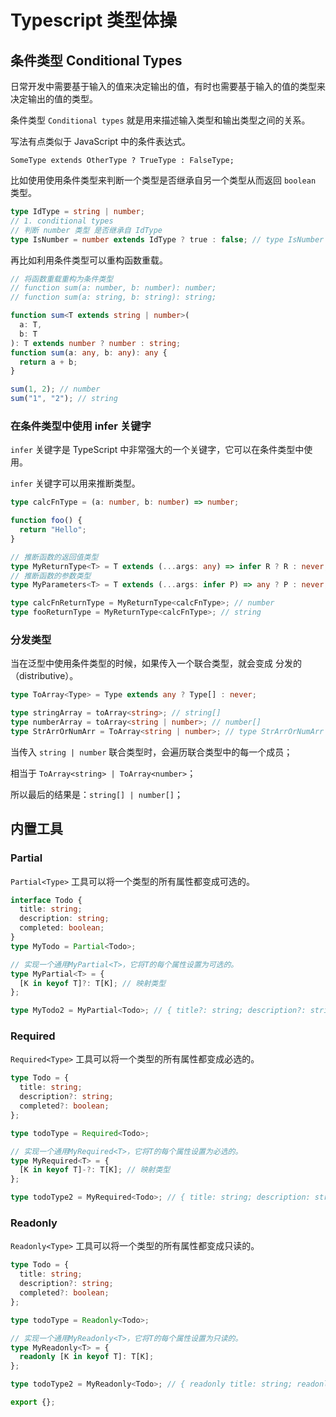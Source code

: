 # Typescript 类型体操

## 条件类型 Conditional Types

日常开发中需要基于输入的值来决定输出的值，有时也需要基于输入的值的类型来决定输出的值的类型。

条件类型 `Conditional types` 就是用来描述输入类型和输出类型之间的关系。

写法有点类似于 JavaScript 中的条件表达式。

```text
SomeType extends OtherType ? TrueType : FalseType;
```

比如使用使用条件类型来判断一个类型是否继承自另一个类型从而返回 `boolean` 类型。

```typescript
type IdType = string | number;
// 1. conditional types
// 判断 number 类型 是否继承自 IdType
type IsNumber = number extends IdType ? true : false; // type IsNumber = true
```

再比如利用条件类型可以重构函数重载。

```typescript
// 将函数重载重构为条件类型
// function sum(a: number, b: number): number;
// function sum(a: string, b: string): string;

function sum<T extends string | number>(
  a: T,
  b: T
): T extends number ? number : string;
function sum(a: any, b: any): any {
  return a + b;
}

sum(1, 2); // number
sum("1", "2"); // string
```

### 在条件类型中使用 infer 关键字

`infer` 关键字是 TypeScript 中非常强大的一个关键字，它可以在条件类型中使用。

`infer` 关键字可以用来推断类型。

```typescript
type calcFnType = (a: number, b: number) => number;

function foo() {
  return "Hello";
}

// 推断函数的返回值类型
type MyReturnType<T> = T extends (...args: any) => infer R ? R : never;
// 推断函数的参数类型
type MyParameters<T> = T extends (...args: infer P) => any ? P : never;

type calcFnReturnType = MyReturnType<calcFnType>; // number
type fooReturnType = MyReturnType<calcFnType>; // string
```

### 分发类型

当在泛型中使用条件类型的时候，如果传入一个联合类型，就会变成 分发的（distributive）。

```typescript
type ToArray<Type> = Type extends any ? Type[] : never;

type stringArray = toArray<string>; // string[]
type numberArray = toArray<string | number>; // number[]
type StrArrOrNumArr = ToArray<string | number>; // type StrArrOrNumArr = string[] | number[]
```

当传入 `string | number` 联合类型时，会遍历联合类型中的每一个成员；

相当于 `ToArray<string> | ToArray<number>`；

所以最后的结果是：`string[] | number[]`；

## 内置工具

### Partial

`Partial<Type>` 工具可以将一个类型的所有属性都变成可选的。

```typescript
interface Todo {
  title: string;
  description: string;
  completed: boolean;
}
type MyTodo = Partial<Todo>;

// 实现一个通用MyPartial<T>，它将T的每个属性设置为可选的。
type MyPartial<T> = {
  [K in keyof T]?: T[K]; // 映射类型
};

type MyTodo2 = MyPartial<Todo>; // { title?: string; description?: string; completed?: boolean; }
```

### Required

`Required<Type>` 工具可以将一个类型的所有属性都变成必选的。

```typescript
type Todo = {
  title: string;
  description?: string;
  completed?: boolean;
};

type todoType = Required<Todo>;

// 实现一个通用MyRequired<T>，它将T的每个属性设置为必选的。
type MyRequired<T> = {
  [K in keyof T]-?: T[K]; // 映射类型
};

type todoType2 = MyRequired<Todo>; // { title: string; description: string; completed: boolean; }
```

### Readonly

`Readonly<Type>` 工具可以将一个类型的所有属性都变成只读的。

```typescript
type Todo = {
  title: string;
  description?: string;
  completed?: boolean;
};

type todoType = Readonly<Todo>;

// 实现一个通用MyReadonly<T>，它将T的每个属性设置为只读的。
type MyReadonly<T> = {
  readonly [K in keyof T]: T[K];
};

type todoType2 = MyReadonly<Todo>; // { readonly title: string; readonly description?: string; readonly completed?: boolean; }

export {};
```
